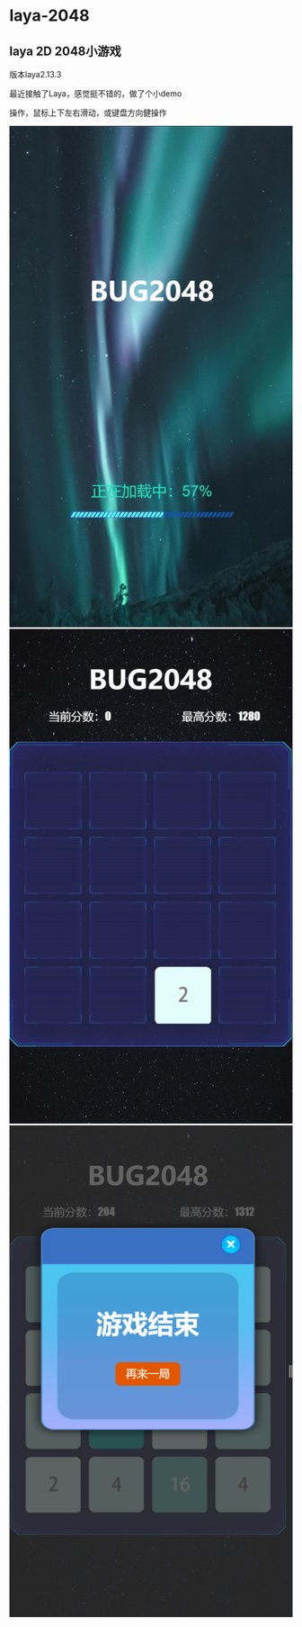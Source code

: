 # laya-2048

## laya 2D 2048小游戏
版本laya2.13.3

最近接触了Laya，感觉挺不错的，做了个小demo

操作，鼠标上下左右滑动，或键盘方向健操作

![alt text](image/image.png)
![alt text](image/image-1.png)
![alt text](image/image-2.png)
